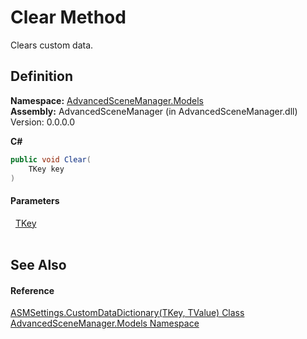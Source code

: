 # Clear Method


Clears custom data.



## Definition
**Namespace:** <a href="N_AdvancedSceneManager_Models">AdvancedSceneManager.Models</a>  
**Assembly:** AdvancedSceneManager (in AdvancedSceneManager.dll) Version: 0.0.0.0

**C#**
``` C#
public void Clear(
	TKey key
)
```



#### Parameters
<dl><dt>  <a href="T_AdvancedSceneManager_Models_ASMSettings_CustomDataDictionary_2">TKey</a></dt><dd> </dd></dl>

## See Also


#### Reference
<a href="T_AdvancedSceneManager_Models_ASMSettings_CustomDataDictionary_2">ASMSettings.CustomDataDictionary(TKey, TValue) Class</a>  
<a href="N_AdvancedSceneManager_Models">AdvancedSceneManager.Models Namespace</a>  
